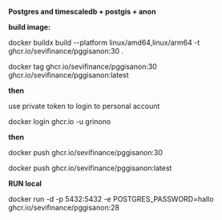 **Postgres  and timescaledb + postgis + anon**

**build image:**

docker buildx build --platform linux/amd64,linux/arm64 -t ghcr.io/sevifinance/pggisanon:30 .

 docker tag ghcr.io/sevifinance/pggisanon:30 ghcr.io/sevifinance/pggisanon:latest

**then**

use private token to login to personal account

docker login ghcr.io -u grinono

**then**

docker push ghcr.io/sevifinance/pggisanon:30

docker push ghcr.io/sevifinance/pggisanon:latest


**RUN local**

docker run -d
  -p 5432:5432
  -e POSTGRES_PASSWORD=hallo
  ghcr.io/sevifinance/pggisanon:28
